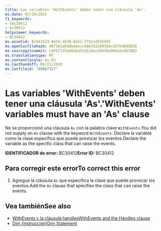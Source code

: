 ```yaml
---
title: Las variables 'WithEvents' deben tener una cláusula 'As'.
ms.date: 07/20/2015
f1_keywords:
- vbc30412
- bc30412
helpviewer_keywords:
- BC30412
ms.assetid: 8c941523-8e5d-4bf0-8a52-772ecd5d5592
ms.openlocfilehash: d6f363a84dbaeecc86b7d32895b0cd57ed88065b
ms.sourcegitcommit: cdf67135a98a5a51913dacddb58e004a3c867802
ms.translationtype: MT
ms.contentlocale: es-ES
ms.lasthandoff: 08/21/2019
ms.locfileid: "69667317"
---
```

# <a name="withevents-variables-must-have-an-as-clause"></a><span data-ttu-id="a8749-102">Las variables 'WithEvents' deben tener una cláusula 'As'.</span><span class="sxs-lookup"><span data-stu-id="a8749-102">'WithEvents' variables must have an 'As' clause</span></span>
<span data-ttu-id="a8749-103">No se proporcionó una cláusula `As` con la palabra clave `WithEvents`.</span><span class="sxs-lookup"><span data-stu-id="a8749-103">You did not supply an `As` clause with the keyword `WithEvents`.</span></span> <span data-ttu-id="a8749-104">Declare la variable como la clase específica que puede provocar los eventos.</span><span class="sxs-lookup"><span data-stu-id="a8749-104">Declare the variable as the specific class that can raise the events.</span></span>  
  
 <span data-ttu-id="a8749-105">**IDENTIFICADOR de error:** BC30412</span><span class="sxs-lookup"><span data-stu-id="a8749-105">**Error ID:** BC30412</span></span>  
  
## <a name="to-correct-this-error"></a><span data-ttu-id="a8749-106">Para corregir este error</span><span class="sxs-lookup"><span data-stu-id="a8749-106">To correct this error</span></span>  
  
1. <span data-ttu-id="a8749-107">Agregue la cláusula `As` que especifica la clase que puede provocar los eventos.</span><span class="sxs-lookup"><span data-stu-id="a8749-107">Add the `As` clause that specifies the class that can raise the events.</span></span>  
  
## <a name="see-also"></a><span data-ttu-id="a8749-108">Vea también</span><span class="sxs-lookup"><span data-stu-id="a8749-108">See also</span></span>

- [<span data-ttu-id="a8749-109">WithEvents y la cláusula handles</span><span class="sxs-lookup"><span data-stu-id="a8749-109">WithEvents and the Handles clause</span></span>](../programming-guide/language-features/events/index.md#withevents-and-the-handles-clause)
- [<span data-ttu-id="a8749-110">Dim (instrucción)</span><span class="sxs-lookup"><span data-stu-id="a8749-110">Dim Statement</span></span>](../../visual-basic/language-reference/statements/dim-statement.md)
